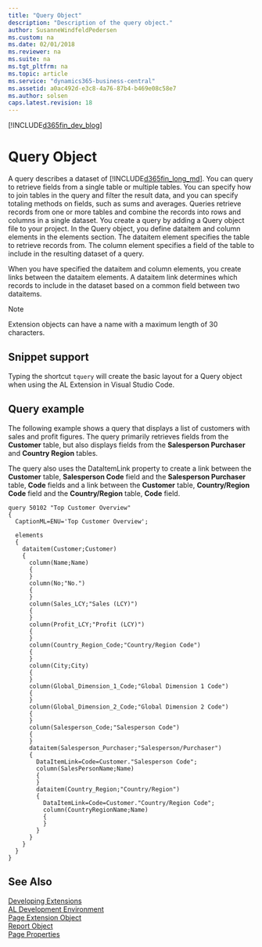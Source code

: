 ```yaml
---
title: "Query Object"
description: "Description of the query object."
author: SusanneWindfeldPedersen
ms.custom: na
ms.date: 02/01/2018
ms.reviewer: na
ms.suite: na
ms.tgt_pltfrm: na
ms.topic: article
ms.service: "dynamics365-business-central"
ms.assetid: a0ac492d-e3c8-4a76-87b4-b469e08c58e7
ms.author: solsen
caps.latest.revision: 18
---
```


[!INCLUDE[d365fin_dev_blog](includes/d365fin_dev_blog.md)]

# Query Object

A query describes a dataset of [!INCLUDE[d365fin_long_md](includes/d365fin_long_md.md)]. You can query to retrieve fields from a single table or multiple tables. You can specify how to join tables in the query and filter the result data, and you can specify totaling methods on fields, such as sums and averages. Queries retrieve records from one or more tables and combine the records into rows and columns in a single dataset. You create a query by adding a Query object file to your project. In the Query object, you define dataitem and column elements in the elements section. The dataitem element specifies the table to retrieve records from. The column element specifies a field of the table to include in the resulting dataset of a query. 

When you have specified the dataitem and column elements, you create links between the dataitem elements. A dataitem link determines which records to include in the dataset based on a common field between two dataitems.

> [!NOTE]  
> Extension objects can have a name with a maximum length of 30 characters.      

## Snippet support
Typing the shortcut ```tquery``` will create the basic layout for a Query object when using the AL Extension in Visual Studio Code.

## Query example
The following example shows a query that displays a list of customers with sales and profit figures. The query primarily retrieves fields from the **Customer** table, but also displays fields from the **Salesperson Purchaser** and **Country Region** tables.

The query also uses the DataItemLink property to create a link between the **Customer** table, **Salesperson Code** field and the **Salesperson Purchaser** table, **Code** fields and a link between the **Customer** table, **Country/Region Code** field and the **Country/Region** table, **Code** field. 

```
query 50102 "Top Customer Overview"
{
  CaptionML=ENU='Top Customer Overview';

  elements
  {
    dataitem(Customer;Customer)
    {
      column(Name;Name)
      {
      }
      column(No;"No.")
      {
      }
      column(Sales_LCY;"Sales (LCY)")
      {
      }
      column(Profit_LCY;"Profit (LCY)")
      {
      }
      column(Country_Region_Code;"Country/Region Code")
      {
      }
      column(City;City)
      {
      }
      column(Global_Dimension_1_Code;"Global Dimension 1 Code")
      {
      }
      column(Global_Dimension_2_Code;"Global Dimension 2 Code")
      {
      }
      column(Salesperson_Code;"Salesperson Code")
      {
      }
      dataitem(Salesperson_Purchaser;"Salesperson/Purchaser")
      {
        DataItemLink=Code=Customer."Salesperson Code";
        column(SalesPersonName;Name)
        {
        }
        dataitem(Country_Region;"Country/Region")
        {
          DataItemLink=Code=Customer."Country/Region Code";
          column(CountryRegionName;Name)
          {
          }
        }
      }
    }
  }
}
```

## See Also
[Developing Extensions](devenv-dev-overview.md)  
[AL Development Environment](devenv-reference-overview.md)  
[Page Extension Object](devenv-page-ext-object.md)  
[Report Object](devenv-report-object.md)  
[Page Properties](properties/devenv-page-property-overview.md)
